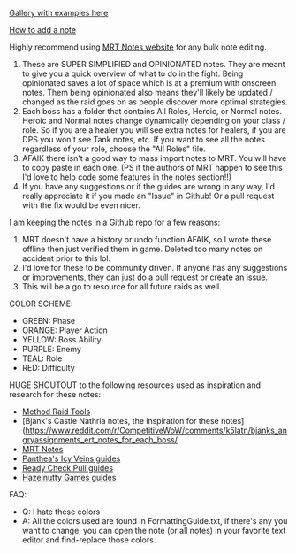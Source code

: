 [Gallery with examples here](https://imgur.com/gallery/82cnpSF)

[How to add a note](https://imgur.com/gallery/ejGGJtu)

Highly recommend using [MRT Notes website](https://mrt-notes.vercel.app/playground) for any bulk note editing.

1. These are SUPER SIMPLIFIED and OPINIONATED notes. They are meant to give you a quick overview of what to do in the fight. Being opinionated saves a lot of space which is at a premium with onscreen notes. Them being opinionated also means they'll likely be updated / changed as the raid goes on as people discover more optimal strategies.
2. Each boss has a folder that contains All Roles, Heroic, or Normal notes. Heroic and Normal notes change dynamically depending on your class / role. So if you are a healer you will see extra notes for healers, if you are DPS you won't see Tank notes, etc. If you want to see all the notes regardless of your role, choose the "All Roles" file.
3. AFAIK there isn't a good way to mass import notes to MRT. You will have to copy paste in each one. (PS if the authors of MRT happen to see this I'd love to help code some features in the notes section!!)
4. If you have any suggestions or if the guides are wrong in any way, I'd really appreciate it if you made an "Issue" in Github! Or a pull request with the fix would be even nicer.

I am keeping the notes in a Github repo for a few reasons:

1. MRT doesn't have a history or undo function AFAIK, so I wrote these offline then just verified them in game. Deleted too many notes on accident prior to this lol.
2. I'd love for these to be community driven. If anyone has any suggestions or improvements, they can just do a pull request or create an issue.
3. This will be a go to resource for all future raids as well.

COLOR SCHEME:

- GREEN: Phase
- ORANGE: Player Action
- YELLOW: Boss Ability
- PURPLE: Enemy
- TEAL: Role
- RED: Difficulty

HUGE SHOUTOUT to the following resources used as inspiration and research for these notes:

- [Method Raid Tools](https://www.curseforge.com/wow/addons/method-raid-tools)
- [Bjank's Castle Nathria notes, the inspiration for these notes](https://www.reddit.com/r/CompetitiveWoW/comments/k5latn/bjanks_angryassignments_ert_notes_for_each_boss/
- [MRT Notes](https://mrt-notes.vercel.app/playground)
- [Panthea's Icy Veins guides](https://www.icy-veins.com/wow/raid-guide-eranog-vault-of-the-incarnates)
- [Ready Check Pull guides](https://www.youtube.com/watch?v=WE4QO3FX0Ug&list=PLhx6nABtx9XMVKGICrjCnGfempm98vX68)
- [Hazelnutty Games guides](https://www.youtube.com/watch?v=Y4dexVl9alU&list=PLHBcemKOV_HYQiZO1UCKUGcPoqejzoawa)

FAQ:

- Q: I hate these colors
- A: All the colors used are found in FormattingGuide.txt, if there's any you want to change, you can open the note (or all notes) in your favorite text editor and find-replace those colors.
